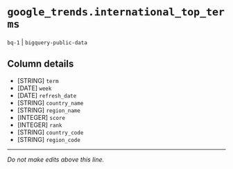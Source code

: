 # `google_trends.international_top_terms`
`bq-1` | `bigquery-public-data`

## Column details
* [STRING]    `term`
* [DATE]      `week`
* [DATE]      `refresh_date`
* [STRING]    `country_name`
* [STRING]    `region_name`
* [INTEGER]   `score`
* [INTEGER]   `rank`
* [STRING]    `country_code`
* [STRING]    `region_code`

-------------------------------------------------------------------------------
*Do not make edits above this line.*
